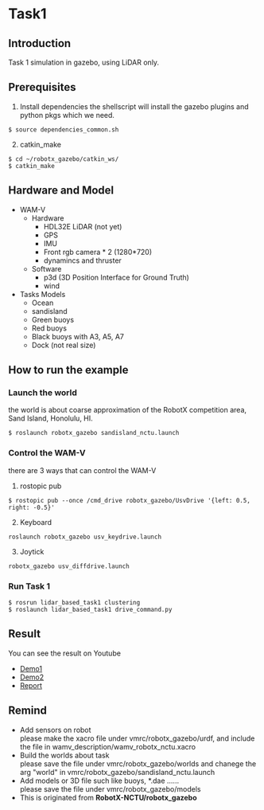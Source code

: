 # Task1
## Introduction
Task 1 simulation in gazebo, using LiDAR only.

## Prerequisites
1. Install dependencies 
the shellscript will install the gazebo plugins and python pkgs which we need.
```
$ source dependencies_common.sh
```
2. catkin_make
```
$ cd ~/robotx_gazebo/catkin_ws/
$ catkin_make
```
## Hardware and Model
- WAM-V 
  - Hardware
    - HDL32E LiDAR (not yet)
    - GPS
    - IMU
    - Front rgb camera * 2 (1280*720) 
    - dynamincs and thruster
  - Software
    - p3d (3D Position Interface for Ground Truth)
    - wind 
- Tasks Models
  - Ocean
  - sandisland
  - Green buoys 
  - Red buoys
  - Black buoys with A3, A5, A7
  - Dock (not real size)

## How to run the example
### Launch the world 
the world is about coarse approximation of the RobotX competition area, Sand Island, Honolulu, HI.
```
$ roslaunch robotx_gazebo sandisland_nctu.launch
```
### Control the WAM-V 
there are 3 ways that can control the WAM-V
1. rostopic pub
```
$ rostopic pub --once /cmd_drive robotx_gazebo/UsvDrive '{left: 0.5, right: -0.5}'
```
2. Keyboard
```
roslaunch robotx_gazebo usv_keydrive.launch
```
3. Joytick
``` 
robotx_gazebo usv_diffdrive.launch
```
### Run Task 1
```
$ rosrun lidar_based_task1 clustering
$ roslaunch lidar_based_task1 drive_command.py
```

## Result
You can see the result on Youtube
- [Demo1](https://www.youtube.com/watch?v=ASzALV6Ubr4)
- [Demo2](https://www.youtube.com/watch?v=JJnWHN61KhI)
- [Report](https://github.com/arthur960304/RobotX_NCTU/blob/master/Task1/journal-robotx-nctu.pdf)

## Remind
* Add sensors on robot </br>
please make the xacro file under vmrc/robotx_gazebo/urdf, and include the file in wamv_description/wamv_robotx_nctu.xacro </br>
* Build the worlds about task </br>
please save the file under vmrc/robotx_gazebo/worlds and chanege the arg "world" in vmrc/robotx_gazebo/sandisland_nctu.launch </br>
* Add models or 3D file such like buoys, *.dae ...... </br>
 please save the file under vmrc/robotx_gazebo/models
 * This is originated from **RobotX-NCTU/robotx_gazebo**
